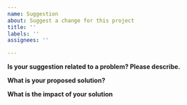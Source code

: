 ```yaml
---
name: Suggestion
about: Suggest a change for this project
title: ''
labels: ''
assignees: ''

---
```


**Is your suggestion related to a problem? Please describe.**

**What is your proposed solution?**

**What is the impact of your solution**